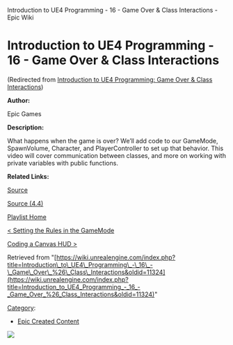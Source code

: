 Introduction to UE4 Programming - 16 - Game Over & Class Interactions - Epic Wiki                     

Introduction to UE4 Programming - 16 - Game Over & Class Interactions
=====================================================================

(Redirected from [Introduction to UE4 Programming: Game Over & Class Interactions](/index.php?title=Introduction_to_UE4_Programming:_Game_Over_%26_Class_Interactions&redirect=no "Introduction to UE4 Programming: Game Over & Class Interactions"))

  

**Author:**

Epic Games

**Description:**

What happens when the game is over? We’ll add code to our GameMode, SpawnVolume, Character, and PlayerController to set up that behavior. This video will cover communication between classes, and more on working with private variables with public functions.

**Related Links:**

[Source](https://d26ilriwvtzlb.cloudfront.net/3/3c/Source.zip "Source.zip")

[Source (4.4)](https://d26ilriwvtzlb.cloudfront.net/8/85/Source_4_4.zip "Source 4 4.zip")

[Playlist Home](/Category:Epic_Video_Playlists "Category:Epic Video Playlists")

[< Setting the Rules in the GameMode](/Introduction_to_UE4_Programming_-_15_-_Setting_the_Rules_in_the_GameMode "Introduction to UE4 Programming - 15 - Setting the Rules in the GameMode")

[Coding a Canvas HUD >](/Introduction_to_UE4_Programming_-_17_-_Coding_a_Canvas_HUD "Introduction to UE4 Programming - 17 - Coding a Canvas HUD")

Retrieved from "[https://wiki.unrealengine.com/index.php?title=Introduction\_to\_UE4\_Programming\_-\_16\_-\_Game\_Over\_%26\_Class\_Interactions&oldid=11324](https://wiki.unrealengine.com/index.php?title=Introduction_to_UE4_Programming_-_16_-_Game_Over_%26_Class_Interactions&oldid=11324)"

[Category](/Special:Categories "Special:Categories"):

*   [Epic Created Content](/Category:Epic_Created_Content "Category:Epic Created Content")

  ![](https://tracking.unrealengine.com/track.png)